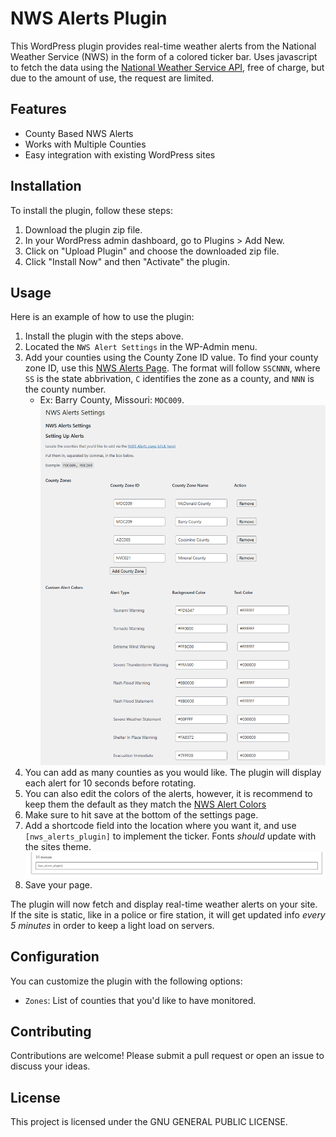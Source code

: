 # NWS Alerts Plugin

This WordPress plugin provides real-time weather alerts from the National Weather Service (NWS) in the form of a colored ticker bar. Uses javascript to fetch the data using the [National Weather Service API](https://www.weather.gov/documentation/services-web-api), free of charge, but due to the amount of use, the request are limited. 

## Features

- County Based NWS Alerts
- Works with Multiple Counties
- Easy integration with existing WordPress sites

## Installation

To install the plugin, follow these steps:

1. Download the plugin zip file.
2. In your WordPress admin dashboard, go to Plugins > Add New.
3. Click on "Upload Plugin" and choose the downloaded zip file.
4. Click "Install Now" and then "Activate" the plugin.

## Usage

Here is an example of how to use the plugin:

1. Install the plugin with the steps above.
2. Located the `NWS Alert Settings` in the WP-Admin menu.
3. Add your counties using the County Zone ID value. To find your county zone ID, use this [NWS Alerts Page](https://alerts.weather.gov/). The format will follow `SSCNNN`, where `SS` is the state abbrivation, `C` identifies the zone as a county, and `NNN` is the county number.
    - Ex: Barry County, Missouri: `MOC009`. ![Example of the colors and counties set up.](/supportingAssets/Images/ex2.png)
4. You can add as many counties as you would like. The plugin will display each alert for 10 seconds before rotating.
5. You can also edit the colors of the alerts, however, it is recommend to keep them the default as they match the [NWS Alert Colors](https://www.weather.gov/help-map/)
6. Make sure to hit save at the bottom of the settings page. 
7. Add a shortcode field into the location where you want it, and use `[nws_alerts_plugin]` to implement the ticker. Fonts *should* update with the sites theme. ![Image showing the shortcode.](/supportingAssets/Images/image.png)
8. Save your page.  

The plugin will now fetch and display real-time weather alerts on your site. If the site is static, like in a police or fire station, it will get updated info *every 5 minutes* in order to keep a light load on servers. 

## Configuration

You can customize the plugin with the following options:

- `Zones`: List of counties that you'd like to have monitored.

## Contributing

Contributions are welcome! Please submit a pull request or open an issue to discuss your ideas.

## License

This project is licensed under the GNU GENERAL PUBLIC LICENSE.
